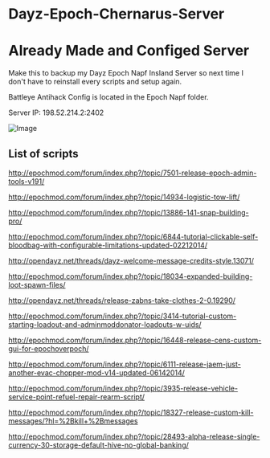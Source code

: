 Dayz-Epoch-Chernarus-Server
======================

Already Made and Configed Server
===========

Make this to backup my Dayz Epoch Napf Insland Server so next time I don't have to reinstall every scripts and setup again. 

Battleye Antihack Config is located in the Epoch Napf folder.

Server IP: 198.52.214.2:2402 

![Image](MPMission/DayZ_Epoch_11.Chernarus/ss2.jpg?raw=true)

List of scripts
-----------
http://epochmod.com/forum/index.php?/topic/7501-release-epoch-admin-tools-v191/

http://epochmod.com/forum/index.php?/topic/14934-logistic-tow-lift/

http://epochmod.com/forum/index.php?/topic/13886-141-snap-building-pro/

http://epochmod.com/forum/index.php?/topic/6844-tutorial-clickable-self-bloodbag-with-configurable-limitations-updated-02212014/

http://opendayz.net/threads/dayz-welcome-message-credits-style.13071/

http://epochmod.com/forum/index.php?/topic/18034-expanded-building-loot-spawn-files/

http://opendayz.net/threads/release-zabns-take-clothes-2-0.19290/

http://epochmod.com/forum/index.php?/topic/3414-tutorial-custom-starting-loadout-and-adminmoddonator-loadouts-w-uids/

http://epochmod.com/forum/index.php?/topic/16448-release-cens-custom-gui-for-epochoverpoch/

http://epochmod.com/forum/index.php?/topic/6111-release-jaem-just-another-evac-chopper-mod-v14-updated-06142014/

http://epochmod.com/forum/index.php?/topic/3935-release-vehicle-service-point-refuel-repair-rearm-script/

http://epochmod.com/forum/index.php?/topic/18327-release-custom-kill-messages/?hl=%2Bkill+%2Bmessages

http://epochmod.com/forum/index.php?/topic/28493-alpha-release-single-currency-30-storage-default-hive-no-global-banking/

